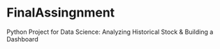 # FinalAssingnment
Python Project for Data Science: Analyzing Historical Stock &amp; Building a Dashboard
